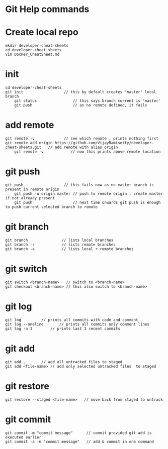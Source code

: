 # Git Help commands

# Create local repo 

	mkdir developer-cheat-sheets
	cd developer-cheat-sheets
	vim Docker_CheatSheet.md
# init
	cd developer-cheat-sheets
	git init                  // this by default creates 'master' local branch
        git status                // this says branch current is 'master'
        git push                  // as no remote defined, it fails 
# add remote 
	git remote -v             // see which remote , prints nothing first 
	git remote add origin https://github.com/VijayRamisetty/developer-cheat-sheets.git   // add remote with alias origin 
        git remote -v            // now this prints above remote location
# git push
	git push                  // this fails now as no master branch is present in remote origin
        git push -u origin master // push to remote origin , create master if not already present
        git push                  // next time onwards git push is enough to push current selected branch to remote
# git branch
	git branch               // lists local branches
	git branch -r            // lists remote branches
	git branch -a            // lists local + remote branches
# git switch
	git switch <branch-name>   // switch to <branch-name>
	git checkout <branch-name> // this also switch to <branch-name>
# git log
	git log			// prints all commits with code and comment
	git log --oneline       // prints all commits only comment lines
	git log -n 3		// prints last 3 recent commits
# git add
	git add .		// add all untracked files to staged  
	git add <file-name>	// add only selected untracked files  to staged
# git restore  
	git restore --staged <file-name>   // move back from staged to untrack 
# git commit
	git commit -m "commit message"		// commit provided git add is executed earlier
	git commit -a -m "commit message" 	// add & commit in one command
